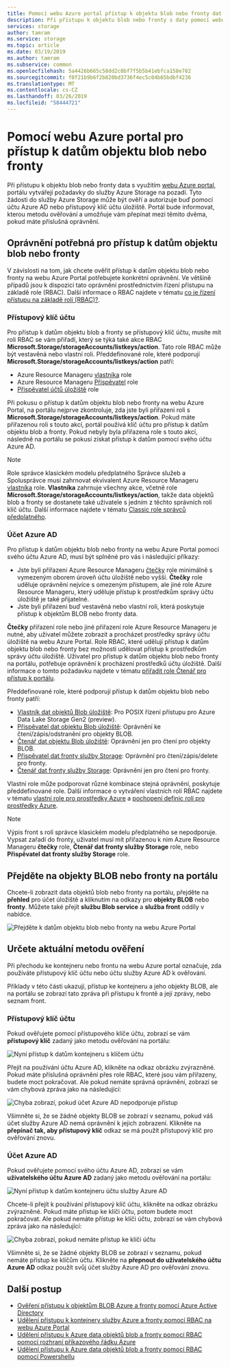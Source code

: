 ```yaml
---
title: Pomocí webu Azure portal přístup k objektu blob nebo fronty dat – Azure Storage
description: Při přístupu k objektu blob nebo fronty s daty pomocí webu Azure portal, na portálu je žádosti do služby Azure Storage pod pokličkou. Tyto žádosti do služby Azure Storage může být ověří a autorizuje buď pomocí účtu Azure AD nebo přístupový klíč účtu úložiště.
services: storage
author: tamram
ms.service: storage
ms.topic: article
ms.date: 03/19/2019
ms.author: tamram
ms.subservice: common
ms.openlocfilehash: 5a4426b665c58dd2c0bf7f5b5b41ebfca158e782
ms.sourcegitcommit: f0f21b9b6f2b820bd3736f4ec5c04b65bdbf4236
ms.translationtype: MT
ms.contentlocale: cs-CZ
ms.lasthandoff: 03/26/2019
ms.locfileid: "58444721"
---
```

# <a name="use-the-azure-portal-to-access-blob-or-queue-data"></a>Pomocí webu Azure portal pro přístup k datům objektu blob nebo fronty

Při přístupu k objektu blob nebo fronty data s využitím [webu Azure portal](https://portal.azure.com), portálu vytvářejí požadavky do služby Azure Storage na pozadí. Tyto žádosti do služby Azure Storage může být ověří a autorizuje buď pomocí účtu Azure AD nebo přístupový klíč účtu úložiště. Portál bude informovat, kterou metodu ověřování a umožňuje vám přepínat mezi těmito dvěma, pokud máte příslušná oprávnění.  

## <a name="permissions-needed-to-access-blob-or-queue-data"></a>Oprávnění potřebná pro přístup k datům objektu blob nebo fronty

V závislosti na tom, jak chcete ověřit přístup k datům objektu blob nebo fronty na webu Azure Portal potřebujete konkrétní oprávnění. Ve většině případů jsou k dispozici tato oprávnění prostřednictvím řízení přístupu na základě role (RBAC). Další informace o RBAC najdete v tématu [co je řízení přístupu na základě rolí (RBAC)?](../../role-based-access-control/overview.md).

### <a name="account-access-key"></a>Přístupový klíč účtu

Pro přístup k datům objektu blob a fronty se přístupový klíč účtu, musíte mít roli RBAC se vám přiřadí, který se týká také akce RBAC **Microsoft.Storage/storageAccounts/listkeys/action**. Tato role RBAC může být vestavěná nebo vlastní roli. Předdefinované role, které podporují **Microsoft.Storage/storageAccounts/listkeys/action** patří:

- Azure Resource Manageru [vlastníka](../../role-based-access-control/built-in-roles.md#owner) role
- Azure Resource Manageru [Přispěvatel](../../role-based-access-control/built-in-roles.md#contributor) role
- [Přispěvatel účtů úložiště](../../role-based-access-control/built-in-roles.md#storage-account-contributor) role

Při pokusu o přístup k datům objektu blob nebo fronty na webu Azure Portal, na portálu nejprve zkontroluje, zda jste byli přiřazeni roli s **Microsoft.Storage/storageAccounts/listkeys/action**. Pokud máte přiřazenou roli s touto akcí, portál používá klíč účtu pro přístup k datům objektu blob a fronty. Pokud nebyly byla přiřazena role s touto akcí, následně na portálu se pokusí získat přístup k datům pomocí svého účtu Azure AD.

> [!NOTE]
> Role správce klasickém modelu předplatného Správce služeb a Spolusprávce musí zahrnovat ekvivalent Azure Resource Manageru [vlastníka](../../role-based-access-control/built-in-roles.md#owner) role. **Vlastníka** zahrnuje všechny akce, včetně role **Microsoft.Storage/storageAccounts/listkeys/action**, takže data objektů blob a fronty se dostanete také uživatele s jedním z těchto správních rolí klíč účtu. Další informace najdete v tématu [Classic role správců předplatného](../../role-based-access-control/rbac-and-directory-admin-roles.md#classic-subscription-administrator-roles).

### <a name="azure-ad-account"></a>Účet Azure AD

Pro přístup k datům objektu blob nebo fronty na webu Azure Portal pomocí svého účtu Azure AD, musí být splněné pro vás i následující příkazy:

- Jste byli přiřazeni Azure Resource Manageru [čtečky](../../role-based-access-control/built-in-roles.md#reader) role minimálně s vymezeným oborem úroveň účtu úložiště nebo vyšší. **Čtečky** role uděluje oprávnění nejvíce s omezeným přístupem, ale jiné role Azure Resource Manageru, který uděluje přístup k prostředkům správy účtu úložiště je také přijatelné.
- Jste byli přiřazeni buď vestavěná nebo vlastní roli, která poskytuje přístup k objektům BLOB nebo fronty data.

**Čtečky** přiřazení role nebo jiné přiřazení role Azure Resource Manageru je nutné, aby uživatel můžete zobrazit a procházet prostředky správy účtu úložiště na webu Azure Portal. Role RBAC, které udělují přístup k datům objektu blob nebo fronty bez možnosti udělovat přístup k prostředkům správy účtu úložiště. Uživatel pro přístup k datům objektu blob nebo fronty na portálu, potřebuje oprávnění k procházení prostředků účtu úložiště. Další informace o tomto požadavku najdete v tématu [přiřadit role Čtenář pro přístup k portálu](../common/storage-auth-aad-rbac-portal.md#assign-the-reader-role-for-portal-access).

Předdefinované role, které podporují přístup k datům objektu blob nebo fronty patří:

- [Vlastník dat objektů Blob úložiště](../../role-based-access-control/built-in-roles.md#storage-blob-data-owner-preview): Pro POSIX řízení přístupu pro Azure Data Lake Storage Gen2 (preview).
- [Přispěvatel dat objektu Blob úložiště](../../role-based-access-control/built-in-roles.md#storage-blob-data-contributor-preview): Oprávnění ke čtení/zápis/odstranění pro objekty BLOB.
- [Čtenář dat objektu Blob úložiště](../../role-based-access-control/built-in-roles.md#storage-blob-data-reader-preview): Oprávnění jen pro čtení pro objekty BLOB.
- [Přispěvatel dat fronty služby Storage](../../role-based-access-control/built-in-roles.md#storage-queue-data-contributor-preview): Oprávnění pro čtení/zápis/delete pro fronty.
- [Čtenář dat fronty služby Storage](../../role-based-access-control/built-in-roles.md#storage-queue-data-reader-preview): Oprávnění jen pro čtení pro fronty.
    
Vlastní role může podporovat různé kombinace stejná oprávnění, poskytuje předdefinované role. Další informace o vytváření vlastních rolí RBAC najdete v tématu [vlastní role pro prostředky Azure](../../role-based-access-control/custom-roles.md) a [pochopení definic rolí pro prostředky Azure](../../role-based-access-control/role-definitions.md).

> [!NOTE]
> Výpis front s rolí správce klasickém modelu předplatného se nepodporuje. Vypsat zařadí do fronty, uživatel musí mít přiřazenou k nim Azure Resource Manageru **čtečky** role, **Čtenář dat fronty služby Storage** role, nebo **Přispěvatel dat fronty služby Storage** role.

## <a name="navigate-to-blobs-or-queues-in-the-portal"></a>Přejděte na objekty BLOB nebo fronty na portálu

Chcete-li zobrazit data objektů blob nebo fronty na portálu, přejděte na **přehled** pro účet úložiště a kliknutím na odkazy pro **objekty BLOB** nebo **fronty**. Můžete také přejít **službu Blob service** a **služba front** oddíly v nabídce. 

![Přejděte k datům objektu blob nebo fronty na webu Azure Portal](media/storage-access-blobs-queues-portal/blob-queue-access.png)

## <a name="determine-the-current-authentication-method"></a>Určete aktuální metodu ověření

Při přechodu ke kontejneru nebo frontu na webu Azure portal označuje, zda používáte přístupový klíč účtu nebo účtu služby Azure AD k ověřování.

Příklady v této části ukazují, přístup ke kontejneru a jeho objekty BLOB, ale na portálu se zobrazí tato zpráva při přístupu k frontě a její zprávy, nebo seznam front.

### <a name="account-access-key"></a>Přístupový klíč účtu

Pokud ověřujete pomocí přístupového klíče účtu, zobrazí se vám **přístupový klíč** zadaný jako metodu ověřování na portálu:

![Nyní přístup k datům kontejneru s klíčem účtu](media/storage-access-blobs-queues-portal/auth-method-access-key.png)

Přejít na používání účtu Azure AD, klikněte na odkaz obrázku zvýrazněné. Pokud máte příslušná oprávnění přes role RBAC, které jsou vám přiřazeny, budete moct pokračovat. Ale pokud nemáte správná oprávnění, zobrazí se vám chybová zpráva jako na následující:

![Chyba zobrazí, pokud účet Azure AD nepodporuje přístup](media/storage-access-blobs-queues-portal/auth-error-azure-ad.png)

Všimněte si, že se žádné objekty BLOB se zobrazí v seznamu, pokud váš účet služby Azure AD nemá oprávnění k jejich zobrazení. Klikněte na **přepínač tak, aby přístupový klíč** odkaz se má použít přístupový klíč pro ověřování znovu.

### <a name="azure-ad-account"></a>Účet Azure AD

Pokud ověřujete pomocí svého účtu Azure AD, zobrazí se vám **uživatelského účtu Azure AD** zadaný jako metodu ověřování na portálu:

![Nyní přístup k datům kontejneru účtu služby Azure AD](media/storage-access-blobs-queues-portal/auth-method-azure-ad.png)

Chcete-li přejít k používání přístupový klíč účtu, klikněte na odkaz obrázku zvýrazněné. Pokud máte přístup ke klíči účtu, potom budete moct pokračovat. Ale pokud nemáte přístup ke klíči účtu, zobrazí se vám chybová zpráva jako na následující:

![Chyba zobrazí, pokud nemáte přístup ke klíči účtu](media/storage-access-blobs-queues-portal/auth-error-access-key.png)

Všimněte si, že se žádné objekty BLOB se zobrazí v seznamu, pokud nemáte přístup ke klíčům účtu. Klikněte na **přepnout do uživatelského účtu Azure AD** odkaz použít svůj účet služby Azure AD pro ověřování znovu.

## <a name="next-steps"></a>Další postup

- [Ověření přístupu k objektům BLOB Azure a fronty pomocí Azure Active Directory](storage-auth-aad.md)
- [Udělení přístupu k kontejnery služby Azure a fronty pomocí RBAC na webu Azure Portal](storage-auth-aad-rbac-portal.md)
- [Udělení přístupu k Azure data objektů blob a fronty pomocí RBAC pomocí rozhraní příkazového řádku Azure](storage-auth-aad-rbac-cli.md)
- [Udělení přístupu k Azure data objektů blob a fronty pomocí RBAC pomocí Powershellu](storage-auth-aad-rbac-powershell.md)